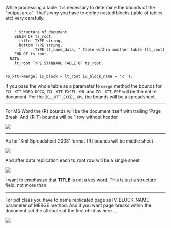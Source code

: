 While processing a table it is necessary to determine the bounds of the "output area".
That's why you have to  define nested blocks (table of tables etc) very carefully.

```abap

    " Structure of document
    BEGIN OF ts_root,
      title  TYPE string,
      bottom TYPE string,
      t      TYPE tt_rand_data, " Table within another table (lt_root)
    END OF ts_root.
  DATA:
    lt_root TYPE STANDARD TABLE OF ts_root.

...
ro_xtt->merge( is_block = lt_root iv_block_name = 'R' ).
```

If you pass the whole table as a parameter to `merge` method the bounds for
`ZCL_XTT_WORD_DOCX`, `ZCL_XTT_EXCEL_XML` and `ZCL_XTT_PDF` will be the entire document. For the `ZCL_XTT_EXCEL_XML` the bounds will be a spreadsheet.

---

For MS Word the {R} bounds will be the document itself with trailing 'Page Break'
And {R-T} bounds will be 1 row without header

![](https://raw.githubusercontent.com/wiki/bizhuka/xtt/img/nested_bl_word_templ.png)

---

As for 'Xml Spreadsheet 2003' format {R} bounds will be middle sheet

![](https://raw.githubusercontent.com/wiki/bizhuka/xtt/img/nested_bl_2003_templ.png)

And after data replication each ts_root row will be a single sheet

![](https://raw.githubusercontent.com/wiki/bizhuka/xtt/img/nested_bl_2003_res.png)

I want to emphasize that **TITLE** is not a key word. This is just a structure field, not more than

---

For pdf class you have to name replicated page as IV_BLOCK_NAME parameter of MERGE method.
And if you want page breaks within the document set the attribute of the first child as here ... 

![](https://raw.githubusercontent.com/wiki/bizhuka/xtt/img/nested_bl_pdf_templ.png)
